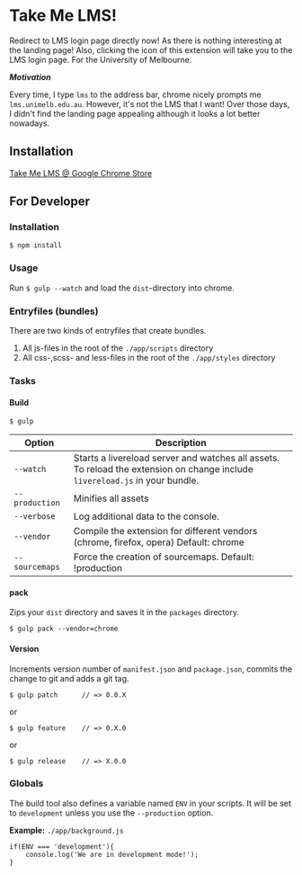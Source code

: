 # Take Me LMS!

Redirect to LMS login page directly now! 
As there is nothing interesting at the landing page! 
Also, clicking the icon of this extension will take you to the LMS login page. 
For the University of Melbourne.

***Motivation***

Every time, I type `lms` to the address bar, chrome nicely prompts me `lms.unimelb.edu.au`. However, it's not the LMS that I want! Over those days, I didn't find the landing page appealing although it looks a lot better nowadays.

## Installation

[Take Me LMS @ Google Chrome Store](https://chrome.google.com/webstore/detail/take-me-lms-unimelb/ddchmncpocfpfelhaodfnnjeokbobgci)

## For Developer

### Installation

    $ npm install

### Usage

Run `$ gulp --watch` and load the `dist`-directory into chrome.

### Entryfiles (bundles)

There are two kinds of entryfiles that create bundles.

1. All js-files in the root of the `./app/scripts` directory
2. All css-,scss- and less-files in the root of the `./app/styles` directory

### Tasks

#### Build

    $ gulp


| Option         | Description                                                                                                                                           |
|----------------|-------------------------------------------------------------------------------------------------------------------------------------------------------|
| `--watch`      | Starts a livereload server and watches all assets. <br>To reload the extension on change include `livereload.js` in your bundle.                      |
| `--production` | Minifies all assets                                                                                                                                   |
| `--verbose`    | Log additional data to the console.                                                                                                                   |
| `--vendor`     | Compile the extension for different vendors (chrome, firefox, opera)  Default: chrome                                                                 |
| `--sourcemaps` | Force the creation of sourcemaps. Default: !production                                                                                                |


#### pack

Zips your `dist` directory and saves it in the `packages` directory.

    $ gulp pack --vendor=chrome

#### Version

Increments version number of `manifest.json` and `package.json`,
commits the change to git and adds a git tag.

    $ gulp patch      // => 0.0.X

or

    $ gulp feature    // => 0.X.0

or

    $ gulp release    // => X.0.0


### Globals

The build tool also defines a variable named `ENV` in your scripts. It will be set to `development` unless you use the `--production` option.


**Example:** `./app/background.js`

	if(ENV === 'development'){
		console.log('We are in development mode!');
	}







